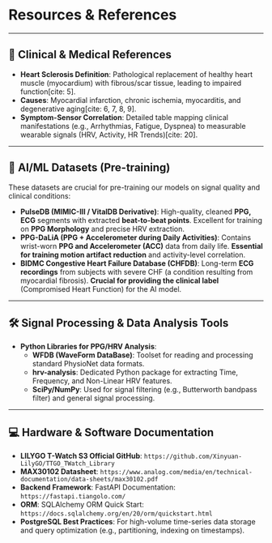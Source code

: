 # Resources & References

---

## 🎯 Clinical & Medical References

* **Heart Sclerosis Definition**: Pathological replacement of healthy heart muscle (myocardium) with fibrous/scar tissue, leading to impaired function[cite: 5].
* **Causes**: Myocardial infarction, chronic ischemia, myocarditis, and degenerative aging[cite: 6, 7, 8, 9].
* **Symptom-Sensor Correlation**: Detailed table mapping clinical manifestations (e.g., Arrhythmias, Fatigue, Dyspnea) to measurable wearable signals (HRV, Activity, HR Trends)[cite: 20].

---

## 💾 AI/ML Datasets (Pre-training)

These datasets are crucial for pre-training our models on signal quality and clinical conditions:

* **PulseDB (MIMIC-III / VitalDB Derivative)**: High-quality, cleaned **PPG, ECG** segments with extracted **beat-to-beat points**. Excellent for training on **PPG Morphology** and precise HRV extraction.
* **PPG-DaLiA (PPG + Accelerometer during Daily Activities)**: Contains wrist-worn **PPG and Accelerometer (ACC)** data from daily life. **Essential for training motion artifact reduction** and activity-level correlation.
* **BIDMC Congestive Heart Failure Database (CHFDB)**: Long-term **ECG recordings** from subjects with severe CHF (a condition resulting from myocardial fibrosis). **Crucial for providing the clinical label** (Compromised Heart Function) for the AI model.

---

## 🛠 Signal Processing & Data Analysis Tools

* **Python Libraries for PPG/HRV Analysis**:
    * **WFDB (WaveForm DataBase)**: Toolset for reading and processing standard PhysioNet data formats.
    * **hrv-analysis**: Dedicated Python package for extracting Time, Frequency, and Non-Linear HRV features.
    * **SciPy/NumPy**: Used for signal filtering (e.g., Butterworth bandpass filter) and general signal processing.

---

## 💻 Hardware & Software Documentation

* **LILYGO T-Watch S3 Official GitHub**: `https://github.com/Xinyuan-LilyGO/TTGO_TWatch_Library`
* **MAX30102 Datasheet**: `https://www.analog.com/media/en/technical-documentation/data-sheets/max30102.pdf`
* **Backend Framework**: FastAPI Documentation: `https://fastapi.tiangolo.com/`
* **ORM**: SQLAlchemy ORM Quick Start: `https://docs.sqlalchemy.org/en/20/orm/quickstart.html`
* **PostgreSQL Best Practices**: For high-volume time-series data storage and query optimization (e.g., partitioning, indexing on timestamps).
